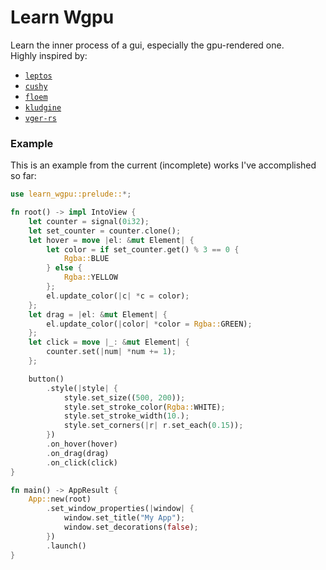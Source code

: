 # Learn Wgpu
Learn the inner process of a gui, especially the gpu-rendered one.<br>
Highly inspired by:
- [`leptos`](https://github.com/leptos-rs/leptos)
- [`cushy`](https://github.com/khonsulabs/cushy)
- [`floem`](https://github.com/lapce/floem)
- [`kludgine`](https://github.com/khonsulabs/kludgine)
- [`vger-rs`](https://github.com/audulus/vger-rs)

### Example
This is an example from the current (incomplete) works I've accomplished so far:

```rust
use learn_wgpu::prelude::*;

fn root() -> impl IntoView {
    let counter = signal(0i32);
    let set_counter = counter.clone();
    let hover = move |el: &mut Element| {
        let color = if set_counter.get() % 3 == 0 {
            Rgba::BLUE
        } else {
            Rgba::YELLOW
        };
        el.update_color(|c| *c = color);
    };
    let drag = |el: &mut Element| {
        el.update_color(|color| *color = Rgba::GREEN);
    };
    let click = move |_: &mut Element| {
        counter.set(|num| *num += 1);
    };

    button()
        .style(|style| {
            style.set_size((500, 200));
            style.set_stroke_color(Rgba::WHITE);
            style.set_stroke_width(10.);
            style.set_corners(|r| r.set_each(0.15));
        })
        .on_hover(hover)
        .on_drag(drag)
        .on_click(click)
}

fn main() -> AppResult {
    App::new(root)
        .set_window_properties(|window| {
            window.set_title("My App");
            window.set_decorations(false);
        })
        .launch()
}
```
